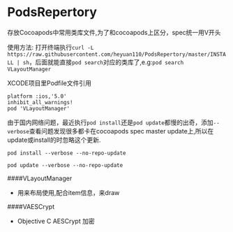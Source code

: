 PodsRepertory
=============

存放Cocoapods中常用类库文件,为了和cocoapods上区分，spec统一用V开头

使用方法: 打开终端执行`curl -L  https://raw.githubusercontent.com/heyuan110/PodsRepertory/master/INSTALL | sh`，后面就能直接`pod search`对应的类库了,e.g:`pod search VLayoutManager`

XCODE项目里Podfile文件引用

~~~
platform :ios,'5.0'
inhibit_all_warnings!
pod 'VLayoutManager'
~~~

由于国内网络问题，最近执行`pod install`还是`pod update`都慢的出奇，添加`--verbose`查看问题发现很多都卡在cocoapods spec master update上,所以在update或install的时忽略这个更新.

`pod install --verbose --no-repo-update`

`pod update --verbose --no-repo-update`


####VLayoutManager

* 用来布局使用,配合item信息，来draw

####VAESCrypt

* Objective C AESCrypt 加密

